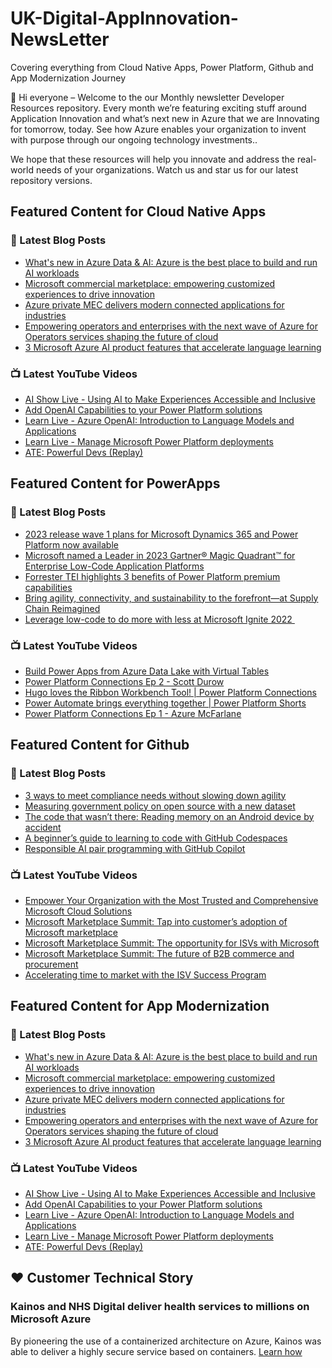 # UK-Digital-AppInnovation-NewsLetter

Covering everything from Cloud Native Apps, Power Platform, Github and App Modernization Journey

👋 Hi everyone – Welcome to the our Monthly newsletter Developer Resources repository. Every month we’re featuring exciting stuff around Application Innovation and what’s next new in Azure that we are Innovating for tomorrow, today. See how Azure enables your organization to invent with purpose through our ongoing technology investments..


We hope that these resources will help you innovate and address the real-world needs of your organizations. Watch us and star us for our latest repository versions.

## Featured Content for Cloud Native Apps


### 📝 Latest Blog Posts

    
<!-- BLOGCNA:START -->
- [What's new in Azure Data & AI: Azure is the best place to build and run AI workloads](https://azure.microsoft.com/blog/whats-new-in-azure-data-ai-azure-is-best-place-to-build-and-run-ai-workloads/)
- [Microsoft commercial marketplace: empowering customized experiences to drive innovation](https://azure.microsoft.com/blog/microsoft-commercial-marketplace-empowering-customized-experiences-to-drive-innovation/)
- [Azure private MEC delivers modern connected applications for industries](https://azure.microsoft.com/blog/azure-private-mec-delivers-modern-connected-applications-for-industries/)
- [Empowering operators and enterprises with the next wave of Azure for Operators services shaping the future of cloud](https://azure.microsoft.com/blog/empowering-operators-and-enterprises-with-the-next-wave-of-azure-for-operators-services-shaping-the-future-of-cloud/)
- [3 Microsoft Azure AI product features that accelerate language learning](https://azure.microsoft.com/blog/3-microsoft-azure-ai-product-features-that-accelerate-language-learning/)
<!-- BLOGCNA:END -->

### 📺 Latest YouTube Videos

 
<!-- YOUTUBECNA:START -->
- [AI Show Live - Using AI to Make Experiences Accessible and Inclusive](https://www.youtube.com/watch?v=6nvsGTGnbIQ)
- [Add OpenAI Capabilities to your Power Platform solutions](https://www.youtube.com/watch?v=AVK7BUmTGvs)
- [Learn Live - Azure OpenAI: Introduction to Language Models and Applications](https://www.youtube.com/watch?v=J-dETevTkm4)
- [Learn Live - Manage Microsoft Power Platform deployments](https://www.youtube.com/watch?v=dRrXfyaFP20)
- [ATE: Powerful Devs &lpar;Replay&rpar;](https://www.youtube.com/watch?v=a3xeVZzWsCI)
<!-- YOUTUBECNA:END -->

##  Featured Content for PowerApps
### 📝 Latest Blog Posts
<!-- BLOGPOWER:START -->
- [2023 release wave 1 plans for Microsoft Dynamics 365 and Power Platform now available](https://cloudblogs.microsoft.com/dynamics365/bdm/2023/01/25/2023-release-wave-1-plans-for-microsoft-dynamics-365-and-power-platform-now-available/)
- [Microsoft named a Leader in 2023 Gartner® Magic Quadrant™ for Enterprise Low-Code Application Platforms](https://powerapps.microsoft.com/en-us/blog/microsoft-named-a-leader-in-2023-gartner-magic-quadrant-for-enterprise-low-code-application-platforms/)
- [Forrester TEI highlights 3 benefits of Power Platform premium capabilities](https://cloudblogs.microsoft.com/powerplatform/2022/11/28/forrester-tei-highlights-3-benefits-of-power-platform-premium-capabilities/)
- [Bring agility, connectivity, and sustainability to the forefront—at Supply Chain Reimagined](https://cloudblogs.microsoft.com/dynamics365/bdm/2022/10/27/bring-agility-connectivity-and-sustainability-to-the-forefront-at-supply-chain-reimagined/)
- [Leverage low-code to do more with less at Microsoft Ignite 2022 ](https://cloudblogs.microsoft.com/powerplatform/2022/10/12/leverage-low-code-to-do-more-with-less-at-microsoft-ignite-2022/)
<!-- BLOGPOWER:END -->
 ### 📺 Latest YouTube Videos
    
<!-- YOUTUBEPOWER:START -->
- [Build Power Apps from Azure Data Lake with Virtual Tables](https://www.youtube.com/watch?v=avdLVwPgd9Y)
- [Power Platform Connections Ep 2 - Scott Durow](https://www.youtube.com/watch?v=CINlK7F3Nhg)
- [Hugo loves the Ribbon Workbench Tool! | Power Platform Connections](https://www.youtube.com/watch?v=wY1-gVy1Tvg)
- [Power Automate brings everything together | Power Platform Shorts](https://www.youtube.com/watch?v=08XuwzXbxow)
- [Power Platform Connections Ep 1 - Azure McFarlane](https://www.youtube.com/watch?v=owGPLhtw7GU)
<!-- YOUTUBEPOWER:END -->

##  Featured Content for Github
### 📝 Latest Blog Posts
<!-- BLOGGITHUB:START -->
- [3 ways to meet compliance needs without slowing down agility](https://github.blog/2023-02-24-3-ways-to-meet-compliance-needs-without-slowing-down-agility/)
- [Measuring government policy on open source with a new dataset](https://github.blog/2023-02-23-measuring-government-policy-on-open-source-with-a-new-dataset/)
- [The code that wasn&#8217;t there: Reading memory on an Android device by accident](https://github.blog/2023-02-23-the-code-that-wasnt-there-reading-memory-on-an-android-device-by-accident/)
- [A beginner&#8217;s guide to learning to code with GitHub Codespaces](https://github.blog/2023-02-22-a-beginners-guide-to-learning-to-code-with-github-codespaces/)
- [Responsible AI pair programming with GitHub Copilot](https://github.blog/2023-02-22-responsible-ai-pair-programming-with-github-copilot/)
<!-- BLOGGITHUB:END -->
### 📺 Latest YouTube Videos
<!-- YOUTUBEGITHUB:START -->
- [Empower Your Organization with the Most Trusted and Comprehensive Microsoft Cloud Solutions](https://www.youtube.com/watch?v=r0NhSsmSy2c)
- [Microsoft Marketplace Summit: Tap into customer’s adoption of Microsoft marketplace](https://www.youtube.com/watch?v=v6i2H0vi-8k)
- [Microsoft Marketplace Summit: The opportunity for ISVs with Microsoft](https://www.youtube.com/watch?v=7qs2uqN7OpE)
- [Microsoft Marketplace Summit: The future of B2B commerce and procurement](https://www.youtube.com/watch?v=s0-drzIS8_g)
- [Accelerating time to market with the ISV Success Program](https://www.youtube.com/watch?v=XElK3Nc_7Kk)
<!-- YOUTUBEGITHUB:END -->
##  Featured Content for App Modernization
### 📝 Latest Blog Posts
<!-- BLOGAPPMOD:START -->
- [What's new in Azure Data & AI: Azure is the best place to build and run AI workloads](https://azure.microsoft.com/blog/whats-new-in-azure-data-ai-azure-is-best-place-to-build-and-run-ai-workloads/)
- [Microsoft commercial marketplace: empowering customized experiences to drive innovation](https://azure.microsoft.com/blog/microsoft-commercial-marketplace-empowering-customized-experiences-to-drive-innovation/)
- [Azure private MEC delivers modern connected applications for industries](https://azure.microsoft.com/blog/azure-private-mec-delivers-modern-connected-applications-for-industries/)
- [Empowering operators and enterprises with the next wave of Azure for Operators services shaping the future of cloud](https://azure.microsoft.com/blog/empowering-operators-and-enterprises-with-the-next-wave-of-azure-for-operators-services-shaping-the-future-of-cloud/)
- [3 Microsoft Azure AI product features that accelerate language learning](https://azure.microsoft.com/blog/3-microsoft-azure-ai-product-features-that-accelerate-language-learning/)
<!-- BLOGAPPMOD:END -->
### 📺 Latest YouTube Videos
<!-- YOUTUBEAPPMOD:START -->
- [AI Show Live - Using AI to Make Experiences Accessible and Inclusive](https://www.youtube.com/watch?v=6nvsGTGnbIQ)
- [Add OpenAI Capabilities to your Power Platform solutions](https://www.youtube.com/watch?v=AVK7BUmTGvs)
- [Learn Live - Azure OpenAI: Introduction to Language Models and Applications](https://www.youtube.com/watch?v=J-dETevTkm4)
- [Learn Live - Manage Microsoft Power Platform deployments](https://www.youtube.com/watch?v=dRrXfyaFP20)
- [ATE: Powerful Devs &lpar;Replay&rpar;](https://www.youtube.com/watch?v=a3xeVZzWsCI)
<!-- YOUTUBEAPPMOD:END -->


## ♥️ Customer Technical Story 

### Kainos and NHS Digital deliver health services to millions on Microsoft Azure

By pioneering the use of a containerized architecture on Azure, Kainos was able to deliver a highly secure service based on containers. [Learn how](https://customers.microsoft.com/en-us/story/1368348549535774520-kainos-and-nhs-digital-deliver-health-services-to-millions-on-microsoft-azure)

